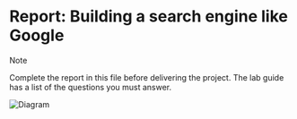 # Report: Building a search engine like Google

> [!NOTE]  
> Complete the report in this file before delivering the project.
> The lab guide has a list of the questions you must answer.

![Diagram](image.png)